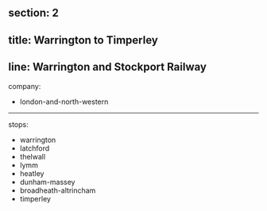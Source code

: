 section: 2
----
title: Warrington to Timperley
----
line: Warrington and Stockport Railway
----
company:
- london-and-north-western
----
stops:
- warrington
- latchford
- thelwall
- lymm
- heatley
- dunham-massey
- broadheath-altrincham
- timperley
